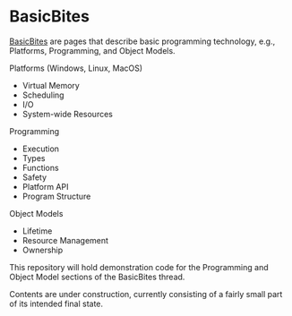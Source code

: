 # BasicBites
<a href="https://jimfawcett.github.io/Resources/BasicBites/BasicBites_Intro.html">BasicBites</a> are pages that describe basic programming technology, 
e.g., Platforms, Programming, and Object Models. 

Platforms (Windows, Linux, MacOS)
  - Virtual Memory
  - Scheduling
  - I/O
  - System-wide Resources

Programming
  - Execution
  - Types
  - Functions
  - Safety
  - Platform API
  - Program Structure

Object Models
  - Lifetime
  - Resource Management
  - Ownership

This repository will hold demonstration code for the Programming and Object Model sections of the BasicBites thread.

Contents are under construction, currently consisting of a fairly small part of its intended final state.

